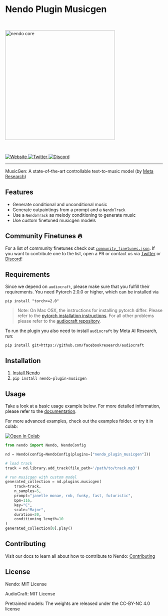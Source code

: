# Nendo Plugin Musicgen 

<br>
<p align="left">
    <img src="https://okio.ai/docs/assets/nendo_core_logo.png" width="350" alt="nendo core">
</p>
<br>

<p align="left">
<a href="https://okio.ai" target="_blank">
    <img src="https://img.shields.io/website/https/okio.ai" alt="Website">
</a>
<a href="https://twitter.com/okio_ai" target="_blank">
    <img src="https://img.shields.io/twitter/url/https/twitter.com/okio_ai.svg?style=social&label=Follow%20%40okio_ai" alt="Twitter">
</a>
<a href="https://discord.gg/gaZMZKzScj" target="_blank">
    <img src="https://dcbadge.vercel.app/api/server/XpkUsjwXTp?compact=true&style=flat" alt="Discord">
</a>
</p>

---

MusicGen: A state-of-the-art controllable text-to-music model (by [Meta Research](https://github.com/facebookresearch/audiocraft))

## Features

- Generate conditional and unconditional music
- Generate outpaintings from a prompt and a `NendoTrack`
- Use a `NendoTrack` as melody conditioning to generate music
- Use custom finetuned musicgen models

## Community Finetunes 🔥

For a list of community finetunes check out [`community_finetunes.json`](docs/community_finetunes.json).
If you want to contribute one to the list, open a PR 
or contact us via [Twitter](https://twitter.com/okio_ai) 
or [Discord](https://discord.gg/gaZMZKzScj)!

## Requirements

Since we depend on `audiocraft`, please make sure that you fulfill their requirements. 
You need Pytorch 2.0.0 or higher, which can be installed via

`pip install "torch>=2.0"`

> Note: On Mac OSX, the instructions for installing pytorch differ. Please refer to the [pytorch installation instructions](https://pytorch.org/get-started/locally/). For all other problems please refer to the [audiocraft repository](https://github.com/facebookresearch/audiocraft/).

To run the plugin you also need to install `audiocraft` by Meta AI Research, run:

`pip install git+https://github.com/facebookresearch/audiocraft`

## Installation

1. [Install Nendo](https://github.com/okio-ai/nendo#installation)
2. `pip install nendo-plugin-musicgen`

## Usage

Take a look at a basic usage example below. 
For more detailed information, please refer to the [documentation](https://okio.ai/docs/plugins).

For more advanced examples, check out the examples folder.
or try it in colab:

<a target="_blank" href="https://colab.research.google.com/drive/1krbzz1OqwCXcLWm5JUIa-otas4TeKZCt?usp=sharing">
    <img src="https://colab.research.google.com/assets/colab-badge.svg" alt="Open In Colab"/>
</a>


```python
from nendo import Nendo, NendoConfig

nd = Nendo(config=NendoConfig(plugins=["nendo_plugin_musicgen"]))

# load track
track = nd.library.add_track(file_path='/path/to/track.mp3')

# run musicgen with custom model
generated_collection = nd.plugins.musicgen(
    track=track,
    n_samples=5,
    prompt="janelle monae, rnb, funky, fast, futuristic",
    bpm=116,
    key="C",
    scale="Major",
    duration=30,
    conditioning_length=10
)
generated_collection[0].play()
```

## Contributing

Visit our docs to learn all about how to contribute to Nendo: [Contributing](https://okio.ai/docs/contributing/)


## License 

Nendo: MIT License

AudioCraft: MIT License

Pretrained models: The weights are released under the CC-BY-NC 4.0 license
